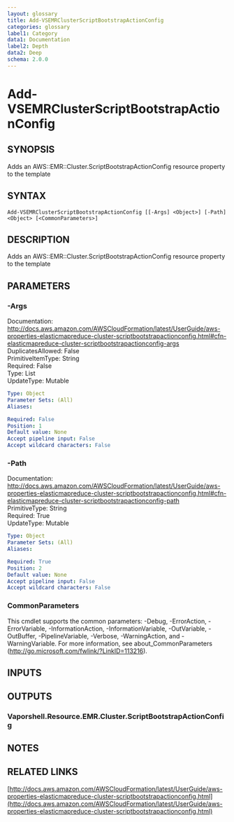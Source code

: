 ```yaml
---
layout: glossary
title: Add-VSEMRClusterScriptBootstrapActionConfig
categories: glossary
label1: Category
data1: Documentation
label2: Depth
data2: Deep
schema: 2.0.0
---
```


# Add-VSEMRClusterScriptBootstrapActionConfig

## SYNOPSIS
Adds an AWS::EMR::Cluster.ScriptBootstrapActionConfig resource property to the template

## SYNTAX

```
Add-VSEMRClusterScriptBootstrapActionConfig [[-Args] <Object>] [-Path] <Object> [<CommonParameters>]
```

## DESCRIPTION
Adds an AWS::EMR::Cluster.ScriptBootstrapActionConfig resource property to the template

## PARAMETERS

### -Args
Documentation: http://docs.aws.amazon.com/AWSCloudFormation/latest/UserGuide/aws-properties-elasticmapreduce-cluster-scriptbootstrapactionconfig.html#cfn-elasticmapreduce-cluster-scriptbootstrapactionconfig-args    
DuplicatesAllowed: False    
PrimitiveItemType: String    
Required: False    
Type: List    
UpdateType: Mutable

```yaml
Type: Object
Parameter Sets: (All)
Aliases:

Required: False
Position: 1
Default value: None
Accept pipeline input: False
Accept wildcard characters: False
```

### -Path
Documentation: http://docs.aws.amazon.com/AWSCloudFormation/latest/UserGuide/aws-properties-elasticmapreduce-cluster-scriptbootstrapactionconfig.html#cfn-elasticmapreduce-cluster-scriptbootstrapactionconfig-path    
PrimitiveType: String    
Required: True    
UpdateType: Mutable

```yaml
Type: Object
Parameter Sets: (All)
Aliases:

Required: True
Position: 2
Default value: None
Accept pipeline input: False
Accept wildcard characters: False
```

### CommonParameters
This cmdlet supports the common parameters: -Debug, -ErrorAction, -ErrorVariable, -InformationAction, -InformationVariable, -OutVariable, -OutBuffer, -PipelineVariable, -Verbose, -WarningAction, and -WarningVariable.
For more information, see about_CommonParameters (http://go.microsoft.com/fwlink/?LinkID=113216).

## INPUTS

## OUTPUTS

### Vaporshell.Resource.EMR.Cluster.ScriptBootstrapActionConfig

## NOTES

## RELATED LINKS

[http://docs.aws.amazon.com/AWSCloudFormation/latest/UserGuide/aws-properties-elasticmapreduce-cluster-scriptbootstrapactionconfig.html](http://docs.aws.amazon.com/AWSCloudFormation/latest/UserGuide/aws-properties-elasticmapreduce-cluster-scriptbootstrapactionconfig.html)

